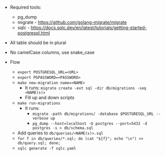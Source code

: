 * Required tools:
  * pg_dump
  * migrate - https://github.com/golang-migrate/migrate
  * sqlc - https://docs.sqlc.dev/en/latest/tutorials/getting-started-postgresql.html

* All table should be in plural
* No camelCase columns, use snake_case


* Flow
  * `export POSTGRESQL_URL=<URL>`
  * `export PGPASSWORD=<PASSWORD>`
  * `make new-migration name=<NAME>`
    * It runs: `migrate create -ext sql -dir db/migrations -seq <NAME(s)>`
    * Fill up and down scripts
  * `make run-migrations`
    * It runs:
      * `migrate -path db/migrations/ -database $POSTGRESQL_URL --verbose up`
      * `pg_dump --host=localhost -U postgres --port=5432 -d postgres -s > db/schema.sql`
  * Add queries to `db/queries/<NAME(s)>.sql`
  * `for f in db/queries/*.sql; do (cat "${f}"; echo "\n") >> db/query.sql; done;`
  * `sqlc generate -f sqlc.yaml`